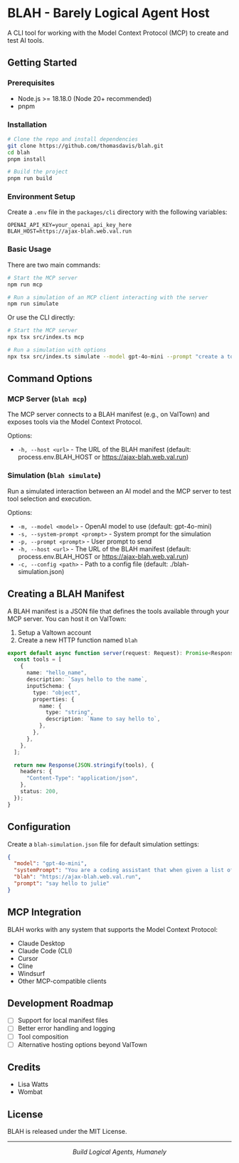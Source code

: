 # BLAH - Barely Logical Agent Host

A CLI tool for working with the Model Context Protocol (MCP) to create and test AI tools.

## Getting Started

### Prerequisites

- Node.js >= 18.18.0 (Node 20+ recommended)
- pnpm

### Installation

```bash
# Clone the repo and install dependencies
git clone https://github.com/thomasdavis/blah.git
cd blah
pnpm install

# Build the project
pnpm run build
```

### Environment Setup

Create a `.env` file in the `packages/cli` directory with the following variables:

```
OPENAI_API_KEY=your_openai_api_key_here
BLAH_HOST=https://ajax-blah.web.val.run
```

### Basic Usage

There are two main commands:

```bash
# Start the MCP server
npm run mcp

# Run a simulation of an MCP client interacting with the server
npm run simulate
```

Or use the CLI directly:

```bash
# Start the MCP server
npx tsx src/index.ts mcp

# Run a simulation with options
npx tsx src/index.ts simulate --model gpt-4o-mini --prompt "create a tool that writes poetry"
```

## Command Options

### MCP Server (`blah mcp`)

The MCP server connects to a BLAH manifest (e.g., on ValTown) and exposes tools via the Model Context Protocol.

Options:
- `-h, --host <url>` - The URL of the BLAH manifest (default: process.env.BLAH_HOST or https://ajax-blah.web.val.run)

### Simulation (`blah simulate`)

Run a simulated interaction between an AI model and the MCP server to test tool selection and execution.

Options:
- `-m, --model <model>` - OpenAI model to use (default: gpt-4o-mini)
- `-s, --system-prompt <prompt>` - System prompt for the simulation
- `-p, --prompt <prompt>` - User prompt to send
- `-h, --host <url>` - The URL of the BLAH manifest (default: process.env.BLAH_HOST or https://ajax-blah.web.val.run)
- `-c, --config <path>` - Path to a config file (default: ./blah-simulation.json)

## Creating a BLAH Manifest

A BLAH manifest is a JSON file that defines the tools available through your MCP server. You can host it on ValTown:

1. Setup a Valtown account
2. Create a new HTTP function named `blah`

```typescript
export default async function server(request: Request): Promise<Response> {
  const tools = [
    {
      name: "hello_name",
      description: `Says hello to the name`,
      inputSchema: {
        type: "object",
        properties: {
          name: {
            type: "string",
            description: `Name to say hello to`,
          },
        },
      },
    },
  ];

  return new Response(JSON.stringify(tools), {
    headers: {
      "Content-Type": "application/json",
    },
    status: 200,
  });
}
```

## Configuration

Create a `blah-simulation.json` file for default simulation settings:

```json
{
  "model": "gpt-4o-mini",
  "systemPrompt": "You are a coding assistant that when given a list of tools, you will call a tool from that list based off the conversation. Once you have enough information to respond to the user based off tool results, just give them a nice answer. If someone asks to create a tool, and then it does, the next time it should invoke the tool. Don't create tools if they already exist.",
  "blah": "https://ajax-blah.web.val.run",
  "prompt": "say hello to julie"
}
```

## MCP Integration

BLAH works with any system that supports the Model Context Protocol:

- Claude Desktop
- Claude Code (CLI)
- Cursor
- Cline
- Windsurf
- Other MCP-compatible clients

## Development Roadmap

- [ ] Support for local manifest files
- [ ] Better error handling and logging
- [ ] Tool composition
- [ ] Alternative hosting options beyond ValTown

## Credits

- Lisa Watts
- Wombat

## License

BLAH is released under the MIT License.

---

<div align="center">
  <em>Build Logical Agents, Humanely</em>
</div>
